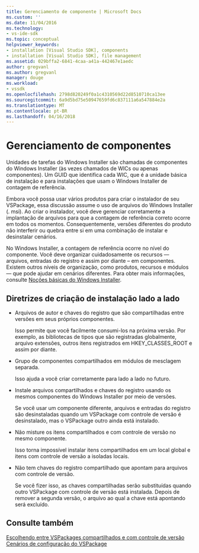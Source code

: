 ```yaml
---
title: Gerenciamento de componente | Microsoft Docs
ms.custom: ''
ms.date: 11/04/2016
ms.technology:
- vs-ide-sdk
ms.topic: conceptual
helpviewer_keywords:
- installation [Visual Studio SDK], components
- installation [Visual Studio SDK], file management
ms.assetid: 029bffa2-6841-4caa-a41a-442467e1aedc
author: gregvanl
ms.author: gregvanl
manager: douge
ms.workload:
- vssdk
ms.openlocfilehash: 2798d820249f0a1c4310569d22d8510710ca13ee
ms.sourcegitcommit: 6a9d5bd75e50947659fd6c837111a6a547884e2a
ms.translationtype: MT
ms.contentlocale: pt-BR
ms.lasthandoff: 04/16/2018
---
```

# <a name="component-management"></a>Gerenciamento de componentes
Unidades de tarefas do Windows Installer são chamadas de componentes do Windows Installer (às vezes chamados de WICs ou apenas componentes). Um GUID que identifica cada WIC, que é a unidade básica de instalação e para instalações que usam o Windows Installer de contagem de referência.  
  
 Embora você possa usar vários produtos para criar o instalador de seu VSPackage, essa discussão assume o uso de arquivos do Windows Installer (. msi). Ao criar o instalador, você deve gerenciar corretamente a implantação de arquivos para que a contagem de referência correto ocorre em todos os momentos. Consequentemente, versões diferentes do produto não interferir ou quebra entre si em uma combinação de instalar e desinstalar cenários.  
  
 No Windows Installer, a contagem de referência ocorre no nível do componente. Você deve organizar cuidadosamente os recursos — arquivos, entradas do registro e assim por diante – em componentes. Existem outros níveis de organização, como produtos, recursos e módulos — que pode ajudar em cenários diferentes. Para obter mais informações, consulte [Noções básicas do Windows Installer](../../extensibility/internals/windows-installer-basics.md).  
  
## <a name="guidelines-of-authoring-setup-for-side-by-side-installation"></a>Diretrizes de criação de instalação lado a lado  
  
-   Arquivos de autor e chaves do registro que são compartilhadas entre versões em seus próprios componentes.  
  
     Isso permite que você facilmente consumi-los na próxima versão. Por exemplo, as bibliotecas de tipos que são registradas globalmente, arquivo extensões, outros itens registrados em HKEY_CLASSES_ROOT e assim por diante.  
  
-   Grupo de componentes compartilhados em módulos de mesclagem separada.  
  
     Isso ajuda a você criar corretamente para lado a lado no futuro.  
  
-   Instale arquivos compartilhados e chaves do registro usando os mesmos componentes do Windows Installer por meio de versões.  
  
     Se você usar um componente diferente, arquivos e entradas do registro são desinstaladas quando um VSPackage com controle de versão é desinstalado, mas o VSPackage outro ainda está instalado.  
  
-   Não misture os itens compartilhados e com controle de versão no mesmo componente.  
  
     Isso torna impossível instalar itens compartilhados em um local global e itens com controle de versão a isoladas locais.  
  
-   Não tem chaves do registro compartilhado que apontam para arquivos com controle de versão.  
  
     Se você fizer isso, as chaves compartilhadas serão substituídas quando outro VSPackage com controle de versão está instalada. Depois de remover a segunda versão, o arquivo ao qual a chave está apontando será excluído.  
  
## <a name="see-also"></a>Consulte também  
 [Escolhendo entre VSPackages compartilhados e com controle de versão](../../extensibility/choosing-between-shared-and-versioned-vspackages.md)   
 [Cenários de configuração do VSPackage](../../extensibility/internals/vspackage-setup-scenarios.md)